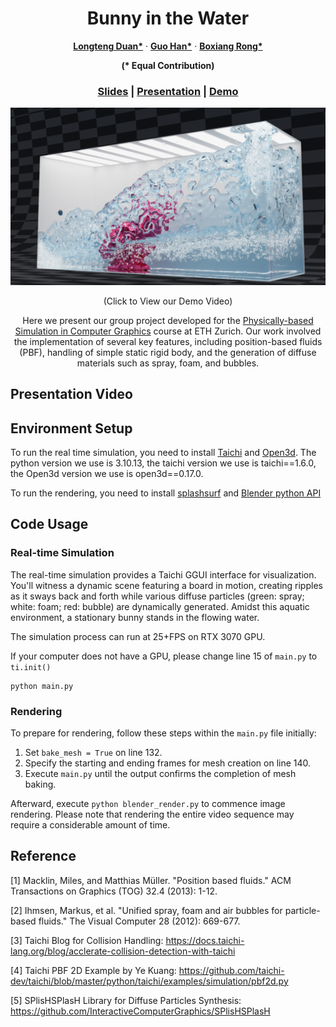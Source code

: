 <p align="center">
  <h1 align="center">Bunny in the Water</h1>
  <p align="center">
    <a href="https://github.com/DecAd3"><strong>Longteng Duan*</strong></a>
    ·
    <a href="https://github.com/guo-han"><strong>Guo Han*</strong></a>
    ·
    <a href="https://github.com/Ribosome-rbx"><strong>Boxiang Rong*</strong></a>
  </p>
  <p align="center"><strong>(* Equal Contribution)</strong></p>
  <h3 align="center"> <a href="">Slides</a> | <a href="">Presentation</a> | <a href="">Demo</a> </h3>
  <div align="center"></div>
</p>

[![](./imgs/all_high_res.png)](https://www.youtube.com/watch?v=6cz7K6m6m8M)
<p align="center">
    (Click to View our Demo Video)
</p>
<p align="center">
    Here we present our group project developed for the <a href = "https://crl.ethz.ch/teaching/PBS23/index.html">Physically-based Simulation in Computer Graphics</a> course at ETH Zurich.  Our work involved the implementation of several key features, including position-based fluids (PBF), handling of simple static rigid body, and the generation of diffuse materials such as spray, foam, and bubbles.
</p>

## Presentation Video

## Environment Setup
To run the real time simulation, you need to install <a href="https://www.taichi-lang.org/">Taichi</a> and <a href="http://www.open3d.org/">Open3d</a>. The python version we use is 3.10.13, the taichi version we use is taichi==1.6.0, the Open3d version we use is open3d==0.17.0.

To run the rendering, you need to install <a href="https://github.com/InteractiveComputerGraphics/splashsurf">splashsurf</a> and <a href="https://www.blender.org/">Blender python API </a>
## Code Usage
### Real-time Simulation
The real-time simulation provides a Taichi GGUI interface for visualization. You'll witness a dynamic scene featuring a board in motion, creating ripples as it sways back and forth while various diffuse particles (green: spray; white: foam; red: bubble) are dynamically generated. Amidst this aquatic environment, a stationary bunny stands in the flowing water.

The simulation process can run at 25+FPS on RTX 3070 GPU.

If your computer does not have a GPU, please change line 15 of `main.py` to `ti.init()`
```
python main.py
```
### Rendering
To prepare for rendering, follow these steps within the `main.py` file initially:

1. Set `bake_mesh = True` on line 132.
2. Specify the starting and ending frames for mesh creation on line 140.
3. Execute `main.py` until the output confirms the completion of mesh baking.

Afterward, execute `python blender_render.py` to commence image rendering. Please note that rendering the entire video sequence may require a considerable amount of time.

## Reference
[1] Macklin, Miles, and Matthias Müller. "Position based fluids." ACM Transactions on Graphics (TOG) 32.4 (2013): 1-12.

[2] Ihmsen, Markus, et al. "Unified spray, foam and air bubbles for particle-based fluids." The Visual Computer 28 (2012): 669-677.

[3] Taichi Blog for Collision Handling: https://docs.taichi-lang.org/blog/acclerate-collision-detection-with-taichi

[4] Taichi PBF 2D Example by Ye Kuang: https://github.com/taichi-dev/taichi/blob/master/python/taichi/examples/simulation/pbf2d.py 

[5] SPlisHSPlasH Library for Diffuse Particles Synthesis: https://github.com/InteractiveComputerGraphics/SPlisHSPlasH 

